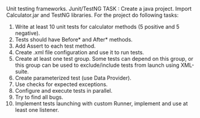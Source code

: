 Unit testing frameworks. Junit/TestNG
TASK : Create a java project. Import Calculator.jar and TestNG libraries.
For the project do following tasks:
1.	Write at least 10 unit tests for calculator methods (5 positive and 5 negative).
2.	Tests should have Before* and After* methods.
3.	Add Assert to each test method.
4.	Create .xml file configuration and use it to run tests.
5.	Create at least one test group. Some tests can depend on this group, or this group can be used to exclude/include tests from launch using XML-suite.
6.	Create parameterized test (use Data Provider).
7.	Use checks for expected exceptions.
8.	Configure and execute tests in parallel.
9.	Try to find all bugs.
10.	Implement tests launching with custom Runner, implement and use at least one listener.

